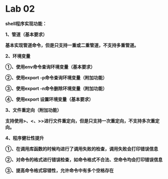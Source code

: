 # Lab 02

**shell程序实现功能：**

**1、管道（基本要求）**

**基本实现管道命令，但是只支持一重或二重管道，不支持多重管道。**

**2、环境变量**

**①、使用env命令查询环境变量（基本要求）**

**②、使用export -p命令查询环境变量（附加功能）**

**③、使用export -n命令删除环境变量（附加功能）**

**④、使用export 设置环境变量（基本要求）**

**3、文件重定向（附加功能）**

**支持使用>、<、>>进行文件重定向，但是只支持一次重定向，不支持多次重定向。**

**4、程序健壮性提升**

**①、在调用库函数的时候均进行了调用失败的检查，调用失败会打印错误信息**

**②、对命令的格式进行错误检查，如命令格式不合法、空命令均会打印错误信息**

**③、提高命令格式容错性，允许命令中有多个空格存在**

